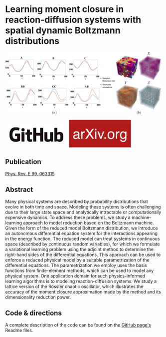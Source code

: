 # Learning moment closure in reaction-diffusion systems with spatial dynamic Boltzmann distributions

<img src="assets/pre/fig_8.png" alt="drawing" width="500"/>

[<img src="assets/GitHub_Logo.png" alt="drawing" width="200"/>](https://github.com/physics-based-ml/DynamicBoltzmannPaper.git)
[<img src="assets/arXiv_Logo.png" alt="drawing" width="200"/>](https://arxiv.org/abs/1808.08630)

## Publication

[Phys. Rev. E 99, 063315](https://journals.aps.org/pre/abstract/10.1103/PhysRevE.99.063315)

## Abstract

Many physical systems are described by probability distributions that evolve in both time and space. Modeling these systems is often challenging due to their large state space and analytically intractable or computationally expensive dynamics. To address these problems, we study a machine-learning approach to model reduction based on the Boltzmann machine. Given the form of the reduced model Boltzmann distribution, we introduce an autonomous differential equation system for the interactions appearing in the energy function. The reduced model can treat systems in continuous space (described by continuous random variables), for which we formulate a variational learning problem using the adjoint method to determine the right-hand sides of the differential equations. This approach can be used to enforce a reduced physical model by a suitable parametrization of the differential equations. The parametrization we employ uses the basis functions from finite-element methods, which can be used to model any physical system. One application domain for such physics-informed learning algorithms is to modeling reaction-diffusion systems. We study a lattice version of the Rössler chaotic oscillator, which illustrates the accuracy of the moment closure approximation made by the method and its dimensionality reduction power.

## Code & directions

A complete description of the code can be found on the [GitHub page's](https://github.com/physics-based-ml/DynamicBoltzmannPaper.git) Readme files.